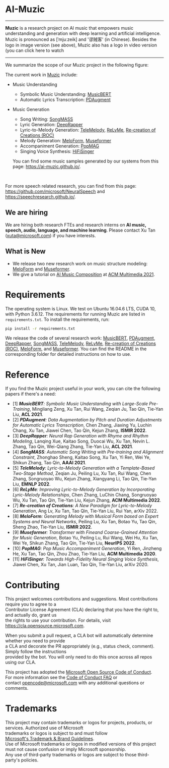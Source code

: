 # AI-Muzic

---

**Muzic** is a research project on AI music that empowers music understanding and generation with deep learning and artificial intelligence.  
Muzic is pronounced as [ˈmjuːzeik] and '谬贼客' (in Chinese). Besides the logo in image version (see above), Muzic also has a logo in video version (you can click here to watch

---

We summarize the scope of our Muzic project in the following figure:

The current work in [Muzic](https://www.microsoft.com/en-us/research/project/ai-music/) include:

* Music Understanding

  + Symbolic Music Understanding: [MusicBERT](https://arxiv.org/abs/2106.05630)
  + Automatic Lyrics Transcription: [PDAugment](https://arxiv.org/abs/2109.07940)

* Music Generation

  + Song Writing: [SongMASS](https://arxiv.org/abs/2012.05168)
  + Lyric Generation: [DeepRapper](https://arxiv.org/abs/2107.01875)
  + Lyric-to-Melody Generation: [TeleMelody](https://arxiv.org/abs/2109.09617), [ReLyMe](https://arxiv.org/abs/2207.05688), [Re-creation of Creations (ROC)](https://arxiv.org/abs/2208.05697)
  + Melody Generation: [MeloForm](https://arxiv.org/abs/2208.14345), [Museformer](https://arxiv.org/abs/2210.10349)
  + Accompaniment Generation: [PopMAG](https://arxiv.org/abs/2008.07703)
  + Singing Voice Synthesis: [HiFiSinger](https://arxiv.org/abs/2009.01776)

  You can find some music samples generated by our systems from this page: https://ai-muzic.github.io/.

<br>

For more speech related research, you can find from this page: https://github.com/microsoft/NeuralSpeech and https://speechresearch.github.io/.

## We are hiring

We are hiring both research FTEs and research interns on **AI music, speech, audio, language, and machine learning**. Please contact Xu Tan (xuta@microsoft.com) if you have interests.

## What is New

+ We release two new research work on music structure modeling: [MeloForm](https://arxiv.org/abs/2208.14345) and [Museformer](https://arxiv.org/abs/2210.10349).
+ We give a tutorial on [AI Music Composition](https://www.microsoft.com/en-us/research/uploads/prod/2021/10/Tutorial-on-AI-Music-Composition-@ACM-MM-2021.pdf) at [ACM Multimedia 2021](https://2021.acmmm.org/).

# Requirements

The operating system is Linux. We test on Ubuntu 16.04.6 LTS, CUDA 10, with Python 3.6.12. The requirements for running Muzic are listed in `requirements.txt`. To install the requirements, run:

```bash
pip install -r requirements.txt
```

We release the code of several research work: [MusicBERT](musicbert), [PDAugment](pdaugment), [DeepRapper](deeprapper), [SongMASS](songmass), [TeleMelody](telemelody), [ReLyMe](relyme), [Re-creation of Creations (ROC)](roc), [MeloForm](meloform), and [Museformer](museformer). You can find the README in the corresponding folder for detailed instructions on how to use.

# Reference

If you find the Muzic project useful in your work, you can cite the following papers if there's a need:

* [1] ***MusicBERT**: Symbolic Music Understanding with Large-Scale Pre-Training*, Mingliang Zeng, Xu Tan, Rui Wang, Zeqian Ju, Tao Qin, Tie-Yan Liu, **ACL 2021**.  
* [2] ***PDAugment**: Data Augmentation by Pitch and Duration Adjustments for Automatic Lyrics Transcription*, Chen Zhang, Jiaxing Yu, Luchin Chang, Xu Tan, Jiawei Chen, Tao Qin, Kejun Zhang, **ISMIR 2022**.
* [3] ***DeepRapper**: Neural Rap Generation with Rhyme and Rhythm Modeling*, Lanqing Xue, Kaitao Song, Duocai Wu, Xu Tan, Nevin L. Zhang, Tao Qin, Wei-Qiang Zhang, Tie-Yan Liu, **ACL 2021**.
* [4] ***SongMASS**: Automatic Song Writing with Pre-training and Alignment Constraint*, Zhonghao Sheng, Kaitao Song, Xu Tan, Yi Ren, Wei Ye, Shikun Zhang, Tao Qin, **AAAI 2021**.
* [5] ***TeleMelody**: Lyric-to-Melody Generation with a Template-Based Two-Stage Method*, Zeqian Ju, Peiling Lu, Xu Tan, Rui Wang, Chen Zhang, Songruoyao Wu, Kejun Zhang, Xiangyang Li, Tao Qin, Tie-Yan Liu, **EMNLP 2022**.
* [6] ***ReLyMe**: Improving Lyric-to-Melody Generation by Incorporating Lyric-Melody Relationships*, Chen Zhang, LuChin Chang, Songruoyao Wu, Xu Tan, Tao Qin, Tie-Yan Liu, Kejun Zhang, **ACM Multimedia 2022**.
* [7] ***Re-creation of Creations**: A New Paradigm for Lyric-to-Melody Generation*, Ang Lv, Xu Tan, Tao Qin, Tie-Yan Liu, Rui Yan, arXiv 2022.
* [8] ***MeloForm**: Generating Melody with Musical Form based on Expert Systems and Neural Networks*, Peiling Lu, Xu Tan, Botao Yu, Tao Qin, Sheng Zhao, Tie-Yan Liu, **ISMIR 2022**.
* [9] ***Museformer**: Transformer with Fineand Coarse-Grained Attention for Music Generation*, Botao Yu, Peiling Lu, Rui Wang, Wei Hu, Xu Tan, Wei Ye, Shikun Zhang, Tao Qin, Tie-Yan Liu, **NeurIPS 2022**.
* [10] ***PopMAG**: Pop Music Accompaniment Generation*, Yi Ren, Jinzheng He, Xu Tan, Tao Qin, Zhou Zhao, Tie-Yan Liu, **ACM Multimedia 2020**.
* [11] ***HiFiSinger**: Towards High-Fidelity Neural Singing Voice Synthesis*, Jiawei Chen, Xu Tan, Jian Luan, Tao Qin, Tie-Yan Liu, arXiv 2020.

# Contributing

This project welcomes contributions and suggestions. Most contributions require you to agree to a  
Contributor License Agreement (CLA) declaring that you have the right to, and actually do, grant us  
the rights to use your contribution. For details, visit https://cla.opensource.microsoft.com.

When you submit a pull request, a CLA bot will automatically determine whether you need to provide  
a CLA and decorate the PR appropriately (e.g., status check, comment). Simply follow the instructions  
provided by the bot. You will only need to do this once across all repos using our CLA.

This project has adopted the [Microsoft Open Source Code of Conduct](https://opensource.microsoft.com/codeofconduct/).  
For more information see the [Code of Conduct FAQ](https://opensource.microsoft.com/codeofconduct/faq/) or  
contact [opencode@microsoft.com](mailto:opencode@microsoft.com) with any additional questions or comments.

# Trademarks

This project may contain trademarks or logos for projects, products, or services. Authorized use of Microsoft  
trademarks or logos is subject to and must follow  
[Microsoft's Trademark & Brand Guidelines](https://www.microsoft.com/en-us/legal/intellectualproperty/trademarks/usage/general).  
Use of Microsoft trademarks or logos in modified versions of this project must not cause confusion or imply Microsoft sponsorship.  
Any use of third-party trademarks or logos are subject to those third-party's policies.
